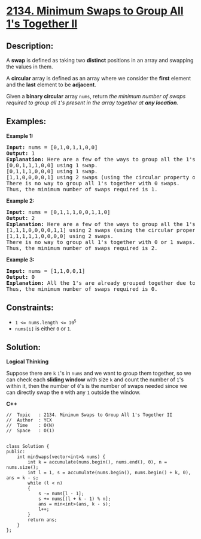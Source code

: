 # [2134. Minimum Swaps to Group All 1's Together II](https://leetcode.com/problems/minimum-swaps-to-group-all-1s-together-ii/)


## Description:

<p>A <strong>swap</strong> is defined as taking two <strong>distinct</strong> positions in an array and swapping the values in them.</p>

<p>A <strong>circular</strong> array is defined as an array where we consider the <strong>first</strong> element and the <strong>last</strong> element to be <strong>adjacent</strong>.</p>

<p>Given a <strong>binary circular</strong> array <code>nums</code>, return <em>the minimum number of swaps required to group all <code>1</code>'s present in the array together at <strong>any location</strong>.</em></p>


## Examples:

<strong>Example 1:</strong>
<pre>
<strong>Input:</strong> nums = [0,1,0,1,1,0,0]
<strong>Output:</strong> 1
<strong>Explanation:</strong> Here are a few of the ways to group all the 1's together:
[0,0,1,1,1,0,0] using 1 swap.
[0,1,1,1,0,0,0] using 1 swap.
[1,1,0,0,0,0,1] using 2 swaps (using the circular property of the array).
There is no way to group all 1's together with 0 swaps.
Thus, the minimum number of swaps required is 1.
</pre>

<strong>Example 2:</strong>
<pre>
<strong>Input:</strong> nums = [0,1,1,1,0,0,1,1,0]
<strong>Output:</strong> 2
<strong>Explanation:</strong> Here are a few of the ways to group all the 1's together:
[1,1,1,0,0,0,0,1,1] using 2 swaps (using the circular property of the array).
[1,1,1,1,1,0,0,0,0] using 2 swaps.
There is no way to group all 1's together with 0 or 1 swaps.
Thus, the minimum number of swaps required is 2.
</pre>

<strong>Example 3:</strong>
<pre>
<strong>Input:</strong> nums = [1,1,0,0,1]
<strong>Output:</strong> 0
<strong>Explanation:</strong> All the 1's are already grouped together due to the circular property of the array.
Thus, the minimum number of swaps required is 0.
</pre>


## Constraints:

<ul>
    <li><code>1 &lt;= nums.length &lt;= 10<sup>5</sup></code></li>
    <li><code>nums[i]</code> is either <code>0</code> or <code>1</code>.</li>
</ul>


## Solution:

<strong>Logical Thinking</strong>
<p>Suppose there are <code>k</code> <code>1</code>'s in <code>nums</code> and we want to group them together, so we can check each <strong>sliding window</strong> with size <code>k</code> and count the number of <code>1</code>'s within it, then the number of <code>0</code>'s is the number of swaps needed since we can directly swap the <code>0</code> with any <code>1</code> outside the window.</p>


<strong>C++</strong>

```
//  Topic   : 2134. Minimum Swaps to Group All 1's Together II
//  Author  : YCX
//  Time    : O(N)
//  Space   : O(1)


class Solution {
public:
    int minSwaps(vector<int>& nums) {
        int k = accumulate(nums.begin(), nums.end(), 0), n = nums.size();
        int l = 1, s = accumulate(nums.begin(), nums.begin() + k, 0), ans = k - s;
        while (l < n)
        {
            s -= nums[l - 1];
            s += nums[(l + k - 1) % n];
            ans = min<int>(ans, k - s);
            l++;
        }
        return ans;
    }
};
```
